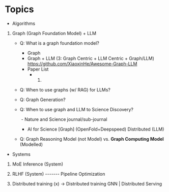 # Topics

- Algorithms

1. Graph (Graph Foundation Model) + LLM 

   - Q: What is a graph foundation model? 
     - Graph
     - Graph + LLM (3: Graph Centric + LLM Centric + Graph/LLM) https://github.com/XiaoxinHe/Awesome-Graph-LLM 
     - Paper List
       - 1. 

   - Q: When to use graphs (w/ RAG) for LLMs? 

   - Q: Graph Generation? 

   - Q: When to use graph and LLM to Science Discovery?

     ​ - Nature and Science journal/sub-journal
      - AI for Science [Graph] (OpenFold+Deepspeed) Distributed (LLM)   

   - Q: Graph Reasoning Model (not Model) vs. **Graph Computing Model** (Modelled)

     

- Systems

1. MoE Inference (System)

2. RLHF (System) ------- Pipeline Optimization

3. Distributed training (x) -> Distributed training GNN | Distributed Serving 

   